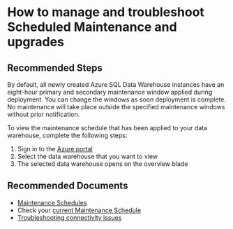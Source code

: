 <properties
    pageTitle="How to manage and troubleshoot Scheduled Maintenance and upgrades"
    description="How to manage and troubleshoot Scheduled Maintenance and upgrades"
    service="microsoft.sql"
    resource="servers"
    authors="saltug,mlee3gsd"
    ms.author="saltug,martinle"
    supportTopicIds="32635203"
    productPesIds="15818"
    displayOrder="51"
    selfHelpType="generic"
    resourceTags="datawarehouse"
    articleId="dw-scheduledmaintenanceandupgrades-outsidedefinedwindow.md"
    cloudEnvironments="public, Fairfax"
	ownershipId="AzureData_SQLDataWarehouse"
/>

# How to manage and troubleshoot Scheduled Maintenance and upgrades

## **Recommended Steps**

By default, all newly created Azure SQL Data Warehouse instances have an eight-hour primary and secondary maintenance window applied during deployment. You can change the windows as soon deployment is complete. No maintenance will take place outside the specified maintenance windows without prior notification.

To view the maintenance schedule that has been applied to your data warehouse, complete the following steps:

1. Sign in to the [Azure portal](https://portal.azure.com/)
2. Select the data warehouse that you want to view
3. The selected data warehouse opens on the overview blade

## **Recommended Documents**

* [Maintenance Schedules](https://docs.microsoft.com/azure/sql-data-warehouse/maintenance-scheduling)
* Check your [current Maintenance Schedule](https://docs.microsoft.com/azure/sql-data-warehouse/viewing-maintenance-schedule)
* [Troubleshooting connectivity issues](https://docs.microsoft.com/azure/sql-data-warehouse/sql-data-warehouse-troubleshoot-connectivity)
